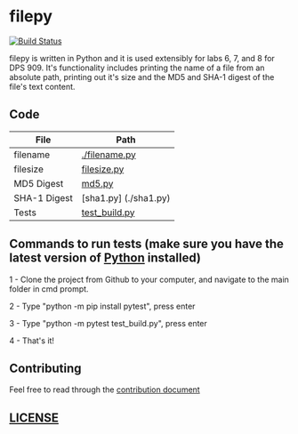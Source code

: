 # filepy
[![Build Status](https://travis-ci.org/jmrodriguesgoncalves/filepy.svg?branch=master)](https://travis-ci.org/jmrodriguesgoncalves/filepy)

filepy is written in Python and it is used extensibly for labs 6, 7, and 8 for DPS 909. It's functionality includes printing the name of a file from an absolute path, printing out it's size and the MD5 and SHA-1 digest of the file's text content.


## Code

| File | Path |
| ------ | ------ |
| filename  | [./filename.py](./filename.py) |
| filesize  | [filesize.py](./filesize.py) |
| MD5 Digest  | [md5.py](./md5.py) |
| SHA-1 Digest  | [sha1.py] (./sha1.py) |
| Tests | [test_build.py](./test_build.py)  |


## Commands to run tests (make sure you have the latest version of [Python](https://www.python.org/) installed)

1 - Clone the project from Github to your computer, and navigate to the main folder in cmd prompt.

2 - Type "python -m pip install pytest", press enter

3 - Type "python -m pytest test_build.py", press enter

4 - That's it!


## Contributing

Feel free to read through the [contribution document](./CONTRIBUTE.md)

## [LICENSE](./LICENSE.md)
